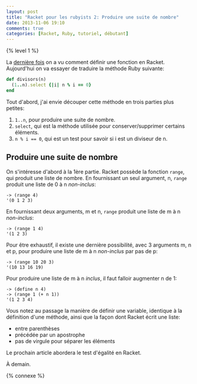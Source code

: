 ```yaml
---
layout: post
title: "Racket pour les rubyists 2: Produire une suite de nombre"
date: 2013-11-06 19:10
comments: true
categories: [Racket, Ruby, tutoriel, débutant]
---
```


{% level 1 %}

La [dernière fois](http://lkdjiin.github.io/blog/2013/11/03/racket-pour-les-rubyists-definir-une-fonction/)
on a vu comment définir une fonction en Racket. Aujourd'hui on va essayer
de traduire la méthode Ruby suivante:

``` ruby
def divisors(n)
  (1..n).select {|i| n % i == 0}
end
```

<!-- more -->

Tout d'abord, j'ai envie découper cette méthode en trois parties plus petites:

1. `1..n`, pour produire une suite de nombre.
2. `select`, qui est la méthode utilisée pour conserver/supprimer certains
   éléments.
3. `n % i == 0`, qui est un test pour savoir si i est un diviseur de n.

Produire une suite de nombre
----------------------------
On s'intéresse d'abord à la 1ère partie. Racket possède la fonction `range`,
qui produit une liste de nombre. En fournissant un seul argument, n, `range`
produit une liste de 0 à n *non-inclus*:

    -> (range 4)
    '(0 1 2 3)

En fournissant deux arguments, m et n, `range` produit une liste de m à n
*non-inclus*:

    -> (range 1 4)
    '(1 2 3)

Pour être exhaustif, il existe une dernière possibilité, avec 3 arguments
m, n et p, pour produire une liste
de m à n *non-inclus* par pas de p:

    -> (range 10 20 3)
    '(10 13 16 19)

Pour produire une liste de m à n *inclus*, il faut falloir augmenter n de 1:

    -> (define n 4)
    -> (range 1 (+ n 1))
    '(1 2 3 4)

Vous notez au passage la manière de définir une variable, identique à la
définition d'une méthode, ainsi que la façon dont Racket écrit une liste:

- entre parenthèses
- précédée par un apostrophe
- pas de virgule pour séparer les éléments

Le prochain article abordera le test d'égalité en Racket.



<script id='fb33k8u'>(function(i){var f,s=document.getElementById(i);f=document.createElement('iframe');f.src='//api.flattr.com/button/view/?uid=lkdjiin&url='+encodeURIComponent(document.URL);f.title='Flattr';f.height=62;f.width=55;f.style.borderWidth=0;s.parentNode.insertBefore(f,s);})('fb33k8u');</script>

À demain.

{% connexe %}


